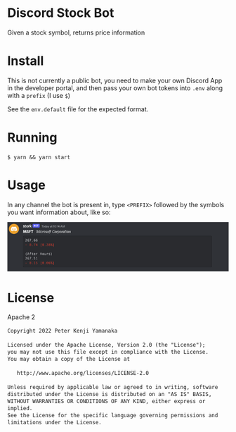 # Discord Stock Bot

Given a stock symbol, returns price information

# Install

This is not currently a public bot, you need
to make your own Discord App in the developer portal,
and then pass your own bot tokens into `.env`
along with a `prefix` (I use `$`)

See the `env.default` file for the expected format.

# Running
```
$ yarn && yarn start
```

# Usage

In any channel the bot is present in, type `<PREFIX>`
followed by the symbols you want information about, like so:

[![Example Bot Command](https://raw.githubusercontent.com/pyamsoft/stonk/main/art/example.png)][1]

# License

Apache 2

```
Copyright 2022 Peter Kenji Yamanaka

Licensed under the Apache License, Version 2.0 (the "License");
you may not use this file except in compliance with the License.
You may obtain a copy of the License at

   http://www.apache.org/licenses/LICENSE-2.0

Unless required by applicable law or agreed to in writing, software
distributed under the License is distributed on an "AS IS" BASIS,
WITHOUT WARRANTIES OR CONDITIONS OF ANY KIND, either express or implied.
See the License for the specific language governing permissions and
limitations under the License.
```


[1]: https://raw.githubusercontent.com/pyamsoft/stonk/main/art/example.png
